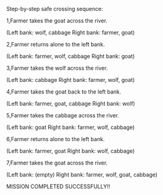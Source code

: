 Step-by-step safe crossing sequence:

1,Farmer takes the goat across the river.

(Left bank: wolf, cabbage
Right bank: farmer, goat)

2,Farmer returns alone to the left bank.

(Left bank: farmer, wolf, cabbage
Right bank: goat)

3,Farmer takes the wolf across the river.

(Left bank: cabbage
Right bank: farmer, wolf, goat)

4,Farmer takes the goat back to the left bank.

(Left bank: farmer, goat, cabbage
Right bank: wolf)

5,Farmer takes the cabbage across the river.

(Left bank: goat
Right bank: farmer, wolf, cabbage)

6,Farmer returns alone to the left bank.

(Left bank: farmer, goat
Right bank: wolf, cabbage)

7,Farmer takes the goat across the river.

(Left bank: (empty)
Right bank: farmer, wolf, goat, cabbage)

MISSION COMPLETED SUCCESSFULLY!!
